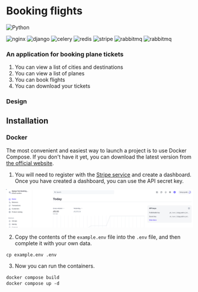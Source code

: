 # Booking flights
![Python](https://img.shields.io/badge/python-3.12-blue.svg)

<div>
  <img src="https://www.vectorlogo.zone/logos/nginx/nginx-icon.svg" alt="nginx" width="32" height="32"/>
  <img src="https://cdn.worldvectorlogo.com/logos/django.svg" alt="django" width="30" height="30"/>
  <img src="https://havola.uz/uploads/logos/90/sb4u0gqv.png" alt="celery" width="30" height="30"/>
  <img src="https://www.vectorlogo.zone/logos/redis/redis-icon.svg" alt="redis" width="30" height="30"/>
  <img src="https://www.vectorlogo.zone/logos/stripe/stripe-icon.svg" alt="stripe" width="30" height="30"/>
  <img src="https://www.vectorlogo.zone/logos/rabbitmq/rabbitmq-icon.svg" alt="rabbitmq" width="30" height="30"/>
  <img src="https://www.vectorlogo.zone/logos/postgresql/postgresql-icon.svg" alt="rabbitmq" width="30" height="30"/>
</div>

### An application for booking plane tickets
1. You can view a list of cities and destinations
2. You can view a list of planes
3. You can book flights
4. You can download your tickets

### Design

## Installation

### Docker
The most convenient and easiest way to launch a project is to use Docker Compose. 
If you don't have it yet, you can download the latest version from 
[the official website](https://github.com/docker/compose).

1. You will need to register with the [Stripe service](https://stripe.com/) and create a dashboard. Once you have created a dashboard, you can use the API secret key.

![img](img/api_keys.png)

2. Copy the contents of the `example.env` file into the `.env` file, and then complete it with your own data.
```shell
cp example.env .env
```
3. Now you can run the containers.
```shell
docker compose build
docker compose up -d
```

